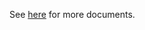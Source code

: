 See [here](https://github.com/kcl-lang/modules/blob/main/cluster-api-provider-vsphere/docs/README.md) for more documents.
